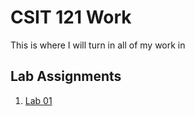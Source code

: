 # CSIT 121 Work
This is where I will turn in all of my work in
<h2>Lab Assignments</h2>
<ol>
  <li><a href="https://ibrahim-mohamoud14.github.io/CSIT-121-Work/Lab02/[type in file name.html]">Lab 01</a></li>
</ol>
